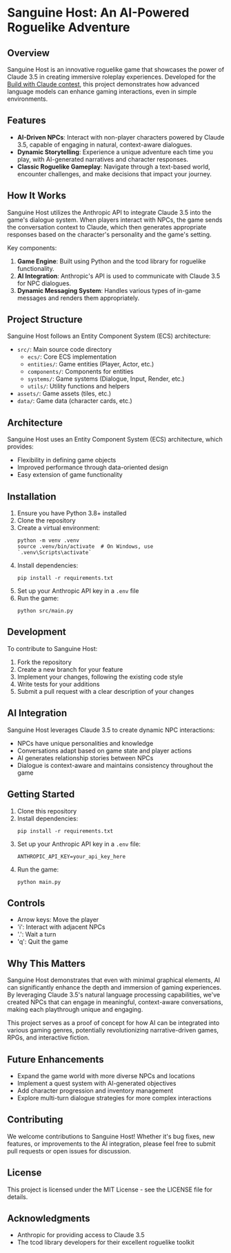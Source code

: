 # Sanguine Host: An AI-Powered Roguelike Adventure

## Overview

Sanguine Host is an innovative roguelike game that showcases the power of Claude 3.5 in creating immersive roleplay experiences. Developed for the [Build with Claude contest](https://docs.anthropic.com/en/build-with-claude-contest/overview), this project demonstrates how advanced language models can enhance gaming interactions, even in simple environments.

## Features

- **AI-Driven NPCs**: Interact with non-player characters powered by Claude 3.5, capable of engaging in natural, context-aware dialogues.
- **Dynamic Storytelling**: Experience a unique adventure each time you play, with AI-generated narratives and character responses.
- **Classic Roguelike Gameplay**: Navigate through a text-based world, encounter challenges, and make decisions that impact your journey.

## How It Works

Sanguine Host utilizes the Anthropic API to integrate Claude 3.5 into the game's dialogue system. When players interact with NPCs, the game sends the conversation context to Claude, which then generates appropriate responses based on the character's personality and the game's setting.

Key components:
1. **Game Engine**: Built using Python and the tcod library for roguelike functionality.
2. **AI Integration**: Anthropic's API is used to communicate with Claude 3.5 for NPC dialogues.
3. **Dynamic Messaging System**: Handles various types of in-game messages and renders them appropriately.

## Project Structure

Sanguine Host follows an Entity Component System (ECS) architecture:

- `src/`: Main source code directory
  - `ecs/`: Core ECS implementation
  - `entities/`: Game entities (Player, Actor, etc.)
  - `components/`: Components for entities
  - `systems/`: Game systems (Dialogue, Input, Render, etc.)
  - `utils/`: Utility functions and helpers
- `assets/`: Game assets (tiles, etc.)
- `data/`: Game data (character cards, etc.)

## Architecture

Sanguine Host uses an Entity Component System (ECS) architecture, which provides:
- Flexibility in defining game objects
- Improved performance through data-oriented design
- Easy extension of game functionality

## Installation

1. Ensure you have Python 3.8+ installed
2. Clone the repository
3. Create a virtual environment:
   ```
   python -m venv .venv
   source .venv/bin/activate  # On Windows, use `.venv\Scripts\activate`
   ```
4. Install dependencies:
   ```
   pip install -r requirements.txt
   ```
5. Set up your Anthropic API key in a `.env` file
6. Run the game:
   ```
   python src/main.py
   ```

## Development

To contribute to Sanguine Host:

1. Fork the repository
2. Create a new branch for your feature
3. Implement your changes, following the existing code style
4. Write tests for your additions
5. Submit a pull request with a clear description of your changes

## AI Integration

Sanguine Host leverages Claude 3.5 to create dynamic NPC interactions:
- NPCs have unique personalities and knowledge
- Conversations adapt based on game state and player actions
- AI generates relationship stories between NPCs
- Dialogue is context-aware and maintains consistency throughout the game

## Getting Started

1. Clone this repository
2. Install dependencies:
   ```
   pip install -r requirements.txt
   ```
3. Set up your Anthropic API key in a `.env` file:
   ```
   ANTHROPIC_API_KEY=your_api_key_here
   ```
4. Run the game:
   ```
   python main.py
   ```

## Controls

- Arrow keys: Move the player
- 'i': Interact with adjacent NPCs
- '.': Wait a turn
- 'q': Quit the game

## Why This Matters

Sanguine Host demonstrates that even with minimal graphical elements, AI can significantly enhance the depth and immersion of gaming experiences. By leveraging Claude 3.5's natural language processing capabilities, we've created NPCs that can engage in meaningful, context-aware conversations, making each playthrough unique and engaging.

This project serves as a proof of concept for how AI can be integrated into various gaming genres, potentially revolutionizing narrative-driven games, RPGs, and interactive fiction.

## Future Enhancements

- Expand the game world with more diverse NPCs and locations
- Implement a quest system with AI-generated objectives
- Add character progression and inventory management
- Explore multi-turn dialogue strategies for more complex interactions

## Contributing

We welcome contributions to Sanguine Host! Whether it's bug fixes, new features, or improvements to the AI integration, please feel free to submit pull requests or open issues for discussion.

## License

This project is licensed under the MIT License - see the LICENSE file for details.

## Acknowledgments

- Anthropic for providing access to Claude 3.5
- The tcod library developers for their excellent roguelike toolkit
